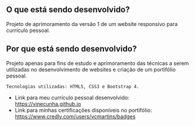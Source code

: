 ## O que está sendo desenvolvido?

Projeto de aprimoramento da versão 1 de um website responsivo para currículo pessoal.

## Por que está sendo desenvolvido?

 Projeto apenas para fins de estudo e aprimoramento das técnicas a serem utilizadas no desenvolvimento de websites e criação de um portifólio pessoal.

    Tecnologias utilizadas: HTML5, CSS3 e Bootstrap 4. 

 * Link para meu currículo pessoal desenvolvido: https://vinecunha.github.io
 * Link para minhas certificações disponíveis no portifólio: https://www.credly.com/users/vcmartins/badges